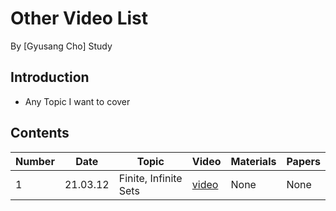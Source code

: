 # Other Video List

By [Gyusang Cho]
Study

## Introduction

* Any Topic I want to cover

## Contents

Number|Date|Topic|Video|Materials|Papers
-------|-------|--------|------|-------|------------
1|21.03.12|Finite, Infinite Sets|[video]()|None | None

